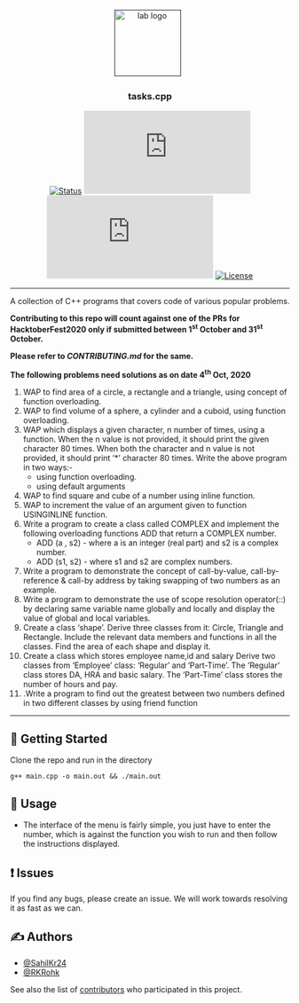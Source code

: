 <p align="center">
  <a href="" rel="noopener">
 <img width="120px" src="https://avatars2.githubusercontent.com/u/49832121?s=200&v=4" alt="lab logo"></a>
 &nbsp;</a>
</p>
<h3 align="center">tasks.cpp</h3>

<div align="center">

[![Status](https://img.shields.io/badge/status-active-success.svg)]()
[![GitHub Issues](https://img.shields.io/github/issues/iot-lab-kiit/tasks.cpp)](https://github.com/iot-lab-kiit/tasks.cpp/issues)
[![GitHub Pull Requests](https://img.shields.io/github/issues-pr/iot-lab-kiit/tasks.cpp)](https://github.com/iot-lab-kiit/tasks.cpp/pulls)
[![License](https://img.shields.io/badge/license-MIT-blue.svg)](/LICENSE)
</div>

---

<p align="center"> A collection of C++ programs that covers code of various popular problems.
</p>

**Contributing to this repo will count against one of the PRs for HacktoberFest2020 only if submitted between 1<sup>st</sup> October and 31<sup>st</sup> October.**

**Please refer to _CONTRIBUTING.md_ for the same.**

**The following problems need solutions as on date 4<sup>th</sup> Oct, 2020**

<ol>
<li> WAP to find area of a circle, a rectangle and a triangle, using concept of function overloading.</li>
  <li> WAP to find volume of a sphere, a cylinder and a cuboid, using function overloading.</li>
<li>WAP which displays a given character, n number of times, using a function. When the n value is not provided, it should print the given character 80 times. When both the character and n value is not provided, it should print ‘*’ character 80 times. Write the above program in two ways:-
  <ul>
  <li>using function overloading.</li>
  <li>using default arguments</li>
  </ul>
  </li>
<li> WAP to find square and cube of a number using inline function.</li>
<li> WAP to increment the value of an argument given to function USINGINLINE function.</li>
<li> Write a program to create a class called COMPLEX and implement the following overloading functions ADD that return a COMPLEX number.
  <ul>
  <li>ADD (a , s2) - where a is an integer (real part) and s2 is a complex number.</li>
  <li>ADD (s1, s2) - where s1 and s2 are complex numbers.</li>
  </ul>
  
<li> Write a program to demonstrate the concept of call-by-value, call-by-reference &amp;
call-by address by taking swapping of two numbers as an example. </li>
<li> Write a program to demonstrate the use of scope resolution operator(::) by
declaring same variable name globally and locally and display the value of global and
local variables. </li>
<li> Create a class ‘shape’. Derive three classes from it: Circle, Triangle and Rectangle. Include the relevant data members and functions in all the classes. Find the area of each
shape and display it. </li>
<li> Create a class which stores employee name,id and salary Derive two classes from
‘Employee’ class: ‘Regular’ and ‘Part-Time’. The ‘Regular’ class stores DA, HRA and
basic salary. The ‘Part-Time’ class stores the number of hours and pay. </li>
<li>.Write a program to find out the greatest between two numbers defined in two
different classes by using friend function</li>
</ol>

---

## 🏁 Getting Started

Clone the repo and run in the directory
```
g++ main.cpp -o main.out && ./main.out
```

## 🎈 Usage

- The interface of the menu is fairly simple, you just have to enter the number, which is against the function you wish to run and then follow the instructions displayed.

## ❗ Issues
If you find any bugs, please create an issue. We will work towards resolving it as fast as we can.

## ✍️ Authors <a name = "authors"></a>

- [@SahilKr24](https://github.com/SahilKr24)
- [@RKRohk](https://github.com/Rkrohk)

See also the list of [contributors](https://github.com/iot-lab-kiit/tasks.cpp/contributors)
who participated in this project.
